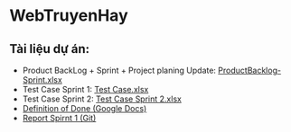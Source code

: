 # WebTruyenHay

## Tài liệu dự án:
- Product BackLog + Sprint + Project planing Update: [ProductBacklog-Sprint.xlsx](https://github.com/user-attachments/files/17421880/ProductBacklog-Sprint.xlsx) 
- Test Case Sprint 1: [Test Case.xlsx](https://github.com/user-attachments/files/17265534/Test.Case.xlsx)
- Test Case Sprint 2: [Test Case Sprint 2.xlsx](https://github.com/user-attachments/files/17421860/Test.Case.Sprint.2.xlsx)
- [Definition of Done (Google Docs)](https://docs.google.com/document/d/1R4QmqxKYRrvpFzaf907eBr15jdUDTvJdXHKZQZku36k/edit?usp=drive_link)
- [Report Spirnt 1 (Git)](https://github.com/phongdz76/WebTruyenHay/milestones)

